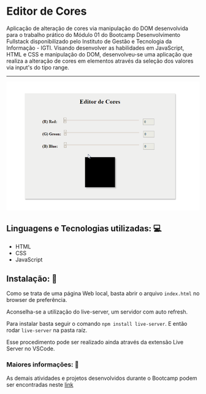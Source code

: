 # Editor de Cores

Aplicação de alteração de cores via manipulação do DOM desenvolvida para o trabalho prático do Módulo 01 do Bootcamp Desenvolvimento Fullstack disponibilizado pelo Instituto de Gestão e Tecnologia da Informação - IGTI. Visando desenvolver as habilidades em JavaScript, HTML e CSS e manipulação do DOM, desenvolveu-se uma aplicação que realiza a alteração de cores em elementos através da seleção dos valores via input's do tipo range.

<hr>

<p align="center">
  <img width="700px" src="https://github.com/sabrinaconceicao/bootcamp-color-s-editor/blob/master/EditCor.gif?raw=true"/>
</p>

## Linguagens e Tecnologias utilizadas: :computer:

<ul>
  <li> HTML </li>
  <li> CSS </li>
  <li> JavaScript </li>
</ul>

## Instalação: :rocket:

Como se trata de uma página Web local, basta abrir o arquivo `index.html` no browser de preferência.

Aconselha-se a utilização do live-server, um servidor com auto refresh.

Para instalar basta seguir o comando `npm install live-server`. E então rodar `live-server` na pasta raíz.

Esse procedimento pode ser realizado ainda através da extensão Live Server no VSCode.

### Maiores informações: :pencil:

As demais atividades e projetos desenvolvidos durante o Bootcamp podem ser encontradas neste <a href="https://github.com/sabrinaconceicao/bootcamp-fullstack-igti">link</a>
